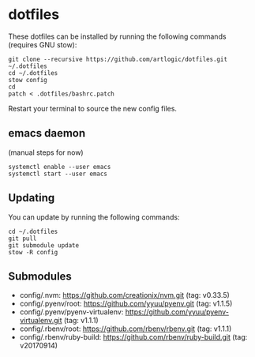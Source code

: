 # dotfiles

These dotfiles can be installed by running the following commands (requires GNU stow):

```
git clone --recursive https://github.com/artlogic/dotfiles.git ~/.dotfiles
cd ~/.dotfiles
stow config
cd
patch < .dotfiles/bashrc.patch
```

Restart your terminal to source the new config files.

## emacs daemon

(manual steps for now)

```
systemctl enable --user emacs
systemctl start --user emacs
```

## Updating

You can update by running the following commands:

```
cd ~/.dotfiles
git pull
git submodule update
stow -R config
```

## Submodules

* config/.nvm: https://github.com/creationix/nvm.git (tag: v0.33.5)
* config/.pyenv/root: https://github.com/yyuu/pyenv.git (tag: v1.1.5)
* config/.pyenv/pyenv-virtualenv: https://github.com/yyuu/pyenv-virtualenv.git (tag: v1.1.1)
* config/.rbenv/root: https://github.com/rbenv/rbenv.git (tag: v1.1.1)
* config/.rbenv/ruby-build: https://github.com/rbenv/ruby-build.git (tag: v20170914)
